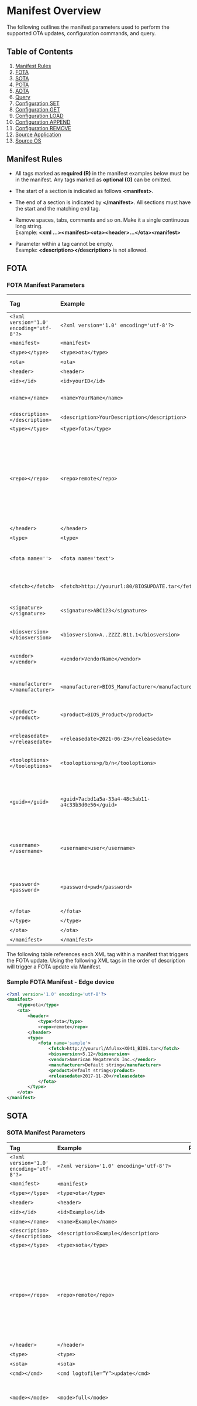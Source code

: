 # Manifest Overview

The following outlines the manifest parameters used to perform the supported OTA updates, configuration commands, and query.

## Table of Contents
1. [Manifest Rules](#manifest-rules-)
2. [FOTA](#FOTA)
3. [SOTA](#SOTA)
4. [POTA](#POTA)
5. [AOTA](#AOTA)
6. [Query](#Query)
7. [Configuration SET](#Set)
8. [Configuration GET](#Get)
9. [Configuration LOAD](#Load)
10. [Configuration APPEND](#Append)
11. [Configuration REMOVE](#Remove)
12. [Source Application](#Application)
13. [Source OS](#OS)

## Manifest Rules 

- All tags marked as **required (R)** in the manifest examples below
    must be in the manifest. Any tags marked as **optional (O)** can be
    omitted.

- The start of a section is indicated as follows **\<manifest\>**.

- The end of a section is indicated by **\</manifest\>**. All sections
    must have the start and the matching end tag.

- Remove spaces, tabs, comments and so on. Make it a single continuous
    long string.  
    Example: **\<xml
    ...\>\<manifest\>\<ota\>\<header\>...\</ota\>\<manifest\>**

- Parameter within a tag cannot be empty.  
    Example: **\<description\>\</description\>** is not allowed.


## FOTA

### FOTA Manifest Parameters

| Tag                                      | Example                                             | Required /Optional | Notes                                                                                                                                                       |
|:-----------------------------------------|:----------------------------------------------------|:------------------:|:------------------------------------------------------------------------------------------------------------------------------------------------------------|
| `<?xml version='1.0' encoding='utf-8'?>` | `<?xml version='1.0' encoding='utf-8'?>`            |         R          |                                                                                                                                                             |
| `<manifest>`                             | `<manifest>`                                        |         R          |                                                                                                                                                             |
| `<type></type>`                          | `<type>ota</type>`                                  |         R          | Always OTA                                                                                                                                                  |
| `<ota>`                                  | `<ota>`                                             |         R          |                                                                                                                                                             |
| `<header>`                               | `<header>`                                          |         R          |                                                                                                                                                             |
| `<id></id>`                              | `<id>yourID</id>`                                   |         O          |                                                                                                                                                             |
| `<name></name>`                          | `<name>YourName</name>`                             |         O          | Endpoint Manufacturer Name                                                                                                                                  |
| `<description></description>`            | `<description>YourDescription</description`>        |         O          |                                                                                                                                                             |
| `<type></type>`                          | `<type>fota</type>`                                 |         R          |                                                                                                                                                             |
| `<repo></repo>`                          | `<repo>remote</repo>`                               |         O          | [local or remote].  If file is already downloaded on the system, then use _**local**_.  If it needs to be fetched from remote repository, use **_remote_**. |
| `</header>`                              | `</header>`                                         |         R          |                                                                                                                                                             |
| `<type>`                                 | `<type>`                                            |         R          |                                                                                                                                                             |
| `<fota name=''>`                         | `<fota name='text'>`                                |         R          | Text must be compliant with XML Standards                                                                                                                   |
| `<fetch></fetch>`                        | `<fetch>http://yoururl:80/BIOSUPDATE.tar</fetch>`   |         R          | FOTA path created in repository                                                                                                                             |
| `<signature></signature>`                | `<signature>ABC123</signature>`                     |         O          | Digital signature of *.tar file.                                                                                                                            |
| `<biosversion></biosversion>`            | `<biosversion>A..ZZZZ.B11.1</biosversion>`          |         R          | Verify with BIOS Vendor (IBV)                                                                                                                               |
| `<vendor></vendor>`                      | `<vendor>VendorName</vendor>`                       |         R          | Verify with BIOS Vendor (IBV)                                                                                                                               |
| `<manufacturer></manufacturer>`          | `<manufacturer>BIOS_Manufacturer</manufacturer>`    |         R          | In Release Notes supplied by BIOS vendor                                                                                                                    |
| `<product></product>`                    | `<product>BIOS_Product</product>`                   |         R          | Product Name set by Manufacturer                                                                                                                            |
| `<releasedate></releasedate>`            | `<releasedate>2021-06-23</releasedate>`             |         R          | Verify with BIOS Vendor (IBV)                                                                                                                               |
| `<tooloptions></tooloptions>`            | `<tooloptions>p/b/n</tooloptions>`                  |         O          | Verify with BIOS Vendor (IBV)                                                                                                                               |
| `<guid></guid>`                          | `<guid>7acbd1a5a-33a4-48c3ab11-a4c33b3d0e56</guid>` |         O          | Check for ‘System Firmware Type’ on running cmd:fwupdate -l                                                                                                 |
| `<username></username>`                  | `<username>user</username>`                         |         O          | Username used during fetch from remote repository                                                                                                           |
| `<password><password>`                   | `<password>pwd</password>`                          |         O          | Password used during fetch from remote repository                                                                                                           |
| `</fota>`                                | `</fota>`                                           |         R          |                                                                                                                                                             |
| `</type>`                                | `</type>`                                           |         R          |                                                                                                                                                             |
| `</ota>`                                 | `</ota>`                                            |         R          |                                                                                                                                                             |
| `</manifest>`                            | `</manifest>`                                       |         R          |                                                                                                                                                             |

The following table references each XML tag within a manifest that triggers the FOTA update. Using the following XML tags in the order of
description will trigger a FOTA update via Manifest.

### Sample FOTA Manifest - Edge device
```xml
<?xml version='1.0' encoding='utf-8'?>
<manifest>
    <type>ota</type>
    <ota>
        <header>
            <type>fota</type>
            <repo>remote</repo>
        </header>
        <type>
            <fota name='sample'>
                <fetch>http://yoururl/Afulnx+X041_BIOS.tar</fetch>
                <biosversion>5.12</biosversion>
                <vendor>American Megatrends Inc.</vendor>
                <manufacturer>Default string</manufacturer>
                <product>Default string</product>
                <releasedate>2017-11-20</releasedate>
            </fota>
        </type>
    </ota>
</manifest>
```

## SOTA

### SOTA Manifest Parameters 

| Tag                                      | Example                                      | Required/Optional | Notes                                                                                                                                                       |
|:-----------------------------------------|:---------------------------------------------|:-----------------:|:------------------------------------------------------------------------------------------------------------------------------------------------------------|
| `<?xml version='1.0' encoding='utf-8'?>` | `<?xml version='1.0' encoding='utf-8'?>`     |         R         |                                                                                                                                                             |
| `<manifest>`                             | `<manifest`>                                 |         R         |                                                                                                                                                             |
| `<type></type>`                          | `<type>ota</type>`                           |         R         | Always OTA                                                                                                                                                  |
| `<header>`                               | `<header>`                                   |         R         |                                                                                                                                                             |
| `<id></id>`                              | `<id>Example</id>`                           |         O         |                                                                                                                                                             |
| `<name></name>`                          | `<name>Example</name>`                       |         O         |                                                                                                                                                             |
| `<description></description>`            | `<description>Example</description>`         |         O         |                                                                                                                                                             |
| `<type></type>`                          | `<type>sota</type>`                          |         R         |                                                                                                                                                             |
| `<repo></repo>`                          | `<repo>remote</repo>`                        |         R         | [local or remote].  If file is already downloaded on the system, then use _**local**_.  If it needs to be fetched from remote repository, use **_remote_**. |
| `</header>`                              | `</header>`                                  |         R         |                                                                                                                                                             |
| `<type>`                                 | `<type>`                                     |         R         |                                                                                                                                                             |
| `<sota>`                                 | `<sota>`                                     |         R         |                                                                                                                                                             |
| `<cmd></cmd>`                            | `<cmd logtofile=”Y”>update</cmd>`            |         R         |                                                                                                                                                             |
| `<mode></mode>`                          | `<mode>full</mode>`                          |         O         | Valid values: [full, no-download, download-only]                                                                                                            |
| `<fetch></fetch>`                        | `<fetch>https://yoururl/file.mender</fetch>` |         O         | Used to download mender file from remote repository. (use repo=remote)                                                                                      |
| `<username></username>`                  | `<username>xx</username>`                    |         O         | Username for remote repository                                                                                                                              |                                                                 |
| `<password></password>`                  | `<password>xxx</password>`                   |         O         | Password for remote repository                                                                                                                              |                                                                 |
| `<release_date></release_ date>`         | `<release_date>2020-01-01</release_date>`    |         O         | The release date provided should be in ‘YYYY-MM-DD’ format.                                                                                                 |
| `</sota>`                                | `</sota>`                                    |         R         |                                                                                                                                                             |
| `</type>`                                | `</type>`                                    |         R         |                                                                                                                                                             |
| `</ota>`                                 | `</ota>`                                     |         R         |                                                                                                                                                             |
| `</manifest>`                            | `</manifest`>                                |         R         |                                                                                                                                                             |

### Sample SOTA Manifest - Ubuntu: 
```xml
<?xml version="1.0" encoding="utf-8"?>
<manifest>
    <type>ota</type>
    <ota>
        <header>
            <type>sota</type>
            <repo>remote</repo>
        </header>
        <type>
            <sota>
                <cmd logtofile="Y">update</cmd>
                <mode>full</mode>
            </sota>
        </type>
    </ota>
</manifest>
```

### Sample SOTA Manifest - Mender update: 
```xml
<?xml version="1.0" encoding="utf-8"?>
<manifest>
    <type>ota</type>
    <ota>
        <header>
            <type>sota</type>
            <repo>remote</repo>
        </header>
        <type>
            <sota>
                <fetch>https://yoururl/mender.file</fetch>
                <username>user</username>
                <password>pwd</password>
                <cmd logtofile="Y">update</cmd>
                <release-date>2020-01-01</release_date>
            </sota>
        </type>
    </ota>
</manifest>
```


## POTA
The POTA manifest is used to perform both a FOTA and SOTA update at the same time to avoid conflicts when trying to update them individually.  This manifest combines both the FOTA and SOTA into one.

### POTA Manifest Parameters
| Tag                                      | Example                                             | Required/Optional | Notes                                                                  |
|:-----------------------------------------|:----------------------------------------------------|:-----------------:|:-----------------------------------------------------------------------|
| `<?xml version='1.0' encoding='utf-8'?>` | `<?xml version='1.0' encoding='utf-8'?>`            |         R         |                                                                        |
| `<manifest>`                             | `<manifest>`                                        |         R         |                                                                        |
| `<type></type>`                          | `<type>ota</type>`                                  |         R         | Always 'ota'                                                           |
| `<ota>`                                  | `<ota>`                                             |         R         |                                                                        |
| `<header>`                               | `<header>`                                          |         R         |                                                                        |
| `<id></id>`                              | `<id>yourid</id>`                                   |         O         |                                                                        |
| `<name></name>`                          | `<name>SampleAOTA</name>`                           |         O         |                                                                        |
| `<description></description>`            | `<description>Yourdescription</description>`        |         O         |                                                                        |
| `<type></type>`                          | `<type>pota</type>`                                 |         R         | Always 'pota'                                                          |
| `<repo></repo>`                          | `<repo>remote</repo>`                               |         R         | 'remote' or 'local'                                                    |
| `</header>`                              | `</header>`                                         |         R         |                                                                        |
| `<type>`                                 | `<type>`                                            |         R         |                                                                        |
| `<pota>`                                 | `<pota>`                                            |         R         |                                                                        |
| `<fota name=''>`                         | `<fota name='text'>`                                |         R         | Text must be compliant with XML Standards                              |
| `<fetch></fetch>`                        | `<fetch>http://yoururl:80/BIOSUPDATE.tar</fetch>`   |         R         | FOTA path created in repository                                        |
| `<signature></signature>`                | `<signature>ABC123</signature>`                     |         O         | Digital signature of *.tar file.                                       |
| `<biosversion></biosversion>`            | `<biosversion>A..ZZZZ.B11.1</biosversion>`          |         R         | Verify with BIOS Vendor (IBV)                                          |
| `<vendor></vendor>`                      | `<vendor>VendorName</vendor>`                       |         R         | Verify with BIOS Vendor (IBV)                                          |
| `<manufacturer></manufacturer>`          | `<manufacturer>BIOS_Manufacturer</manufacturer>`    |         R         | In Release Notes supplied by BIOS vendor                               |
| `<product></product>`                    | `<product>BIOS_Product</product>`                   |         R         | Product Name set by Manufacturer                                       |
| `<releasedate></releasedate>`            | `<releasedate>2021-06-23</releasedate>`             |         R         | Verify with BIOS Vendor (IBV)                                          |
| `<tooloptions></tooloptions>`            | `<tooloptions>p/b/n</tooloptions>`                  |         O         | Verify with BIOS Vendor (IBV)                                          |
| `<guid></guid>`                          | `<guid>7acbd1a5a-33a4-48c3ab11-a4c33b3d0e56</guid>` |         O         | Check for ‘System Firmware Type’ on running cmd:fwupdate -l            |
| `<username></username>`                  | `<username>user</username>`                         |         O         | Username used during fetch from remote repository                      |
| `<password><password>`                   | `<password>pwd</password>`                          |         O         | Password used during fetch from remote repository                      |
| `</fota>`                                | `</fota>`                                           |         R         |                                                                        |
| `<sota>`                                 | `<sota>`                                            |         R         |                                                                        |
| `<cmd></cmd>`                            | `<cmd logtofile=”Y”>update</cmd>`                   |         R         |                                                                        
| `<mode></mode>`                          | `<mode>full</mode>`                                 |         O         | Valid values: [full, no-download, download-only]                       |                                                              
| `<fetch></fetch>`                        | `<fetch>https://yoururl/file.mender</fetch>`        |         O         | Used to download mender file from remote repository. (use repo=remote) |
| `<path></path>`                          | `<path>/var/cache/file.mender</path>`               |         O         | Used to update using a local mender file  .  (use repo=local)          |
| `<username></username>`                  | `<username>xx</username>`                           |         O         | Username for remote repository                                         |                                                                 |
| `<password></password>`                  | `<password>xxx</password>`                          |         O         | Password for remote repository                                         |                                                                 |
| `<release_date></release_ date>`         | `<release_date>2020-01-01</release_date>`           |         O         | The release date provided should be in ‘YYYY-MM-DD’ format.            |
| `</sota>`                                | `</sota>`                                           |         R         |                                                                        |
| `</pota>`                                | `</pota>`                                           |         R         |                                                                        |
| `</type>`                                | `</type>`                                           |         R         |                                                                        |
| `</ota>`                                 | `</ota>`                                            |         R         |                                                                        |
| `</manifest>`                            | `</manifest>`                                       |         R         |                                                                        |

### POTA Example Manifest
```xml
<?xml version="1.0" encoding="UTF-8"?>
<manifest>
   <type>ota</type>
   <ota> 
      <header>
         <type>pota</type>
         <repo>remote</repo>
      </header>
      <type>
         <pota>
            <fota name="sample">
               <fetch>https://yoururl/capsule.bin</fetch>
               <biosversion>5.12</biosversion>
               <manufacturer>intel</manufacturer>
               <product>Alder Lake Client Platform</product>
               <vendor>Intel</vendor>
               <releasedate>2021-02-08</releasedate>
            </fota>
            <sota>
               <cmd logtofile="y">update</cmd>
               <mode>full</mode>
               <fetch>https://yoururl/core-image-minimal-20201028223515.dm-verity.mender</fetch>
               <release_date>2021-10-10</release_date>
            </sota>
         </pota>
      </type>
   </ota>
</manifest>
```

## AOTA

### AOTA Manifest Parameters
| Tag                                      | Example                                                  | Required/Optional | Notes                                                                               |
|:-----------------------------------------|:---------------------------------------------------------|:-----------------:|:------------------------------------------------------------------------------------|
| `<?xml version='1.0' encoding='utf-8'?>` | `<?xml version='1.0' encoding='utf-8'?>`                 |         R         |                                                                                     |
| `<manifest>`                             | `<manifest>`                                             |         R         |                                                                                     |
| `<type></type>`                          | `<type>ota</type>`                                       |         R         | Always 'ota'                                                                        |
| `<ota>`                                  | `<ota>`                                                  |         R         |                                                                                     |
| `<header>`                               | `<header>`                                               |         R         |                                                                                     |
| `<id></id>`                              | `<id>yourid</id>`                                        |         O         |                                                                                     |
| `<name></name>`                          | `<name>SampleAOTA</name>`                                |         O         |                                                                                     |
| `<description></description>`            | `<description>Yourdescription</description>`             |         O         |                                                                                     |
| `<type></type>`                          | `<type>aota</type>`                                      |         R         | Always 'aota'                                                                       |
| `<repo></repo>`                          | `<repo>remote</repo>`                                    |         R         | 'remote' or 'local'                                                                 |
| `<signature></signature>`               | `<signature>ABCDEFG</signature>`                           |         O         | signature for AOTA package
| `<sigversion></sigversion>`             | `<sigversion>384</sigversion>`                            |          O        | SHA hash size to use
| `</header>`                              | `</header>`                                              |         R         |                                                                                     |
| `<type>`                                 | `<type>`                                                 |         R         |                                                                                     |
| `<aota name="">`                         | `<aota name=”text”>`                                     |         R         | Text must follow XML standards                                                      |
| `<cmd></cmd>`                            | `<cmd>up</cmd>`                                          |         R         | Valid values: [down, import, list, load, pull, remove, stats, up, update]           |
| `<app></app>`                            | `<app>docker</app>`                                      |         R         | Valid values: [application, btrfs, compose, docker]                                 |
| `<fetch></fetch>`                        | `<fetch>http://server name/AOTA/container.tar.gz<fetch>` |         R         | Trusted repo + name of package                                                      |
| `<file></file>`                          | `<file>custom.yml</file>`                                |         O         | Name of custom YAML file to use with docker-compose                                 |
| `<version></version>`                    | `<version>0.7.6</version>`                               |         O         | Update Package version.                                                             |
| `<containerTag></containerTag>`          | `<containerTag>Modbusservice</containerTag>`             |         R         | Name of container image                                                             |
| `<deviceReboot></deviceReboot>`          | `<deviceReboot>yes</deviceReboot>`                       |         O         | [yes or no] Used by application update.  If yes, reboot system after update.        |
| `<username></username>`                  | `<username>user</username>`                              |         O         | Username credentials of the server where the package is hosted for downloads        |
| `<password></password>`                  | `<password>pwd</password>`                               |         O         | Password credentials of the server where the package is hosted for downloads        |
| `<dockerUsername></dockerUsername>`      | `<dockerUsername>usr</dockerUsername>`                   |         O         | Docker Username credentials of the private registry where docker images reside      |
| `<dockerPassword></dockerPassword>`      | `<dockerPassword>pwd</dockerPassword>`                   |         O         | Docker password credentials of the private registry where docker images reside      |
| `<dockerRegistry></dockerRegistry>`      | `<dockerRegistry>hub.intel.docker.com</dockerRegistry>`  |         O         | Used for Docker commands.                                                           |Docker registry URL of any private registry where the required docker images reside. |
| `</type>`                                | `</type>`                                                |         R         |                                                                                     |
| `</ota>`                                 | `</ota>`                                                 |         R         |                                                                                     |
| `</manifest>`                            | `</manifest>`                                            |         R         |                                                                                     |

### Application update manifest examples

#### Example of Debian package application update manifest
```xml
<?xml version='1.0' encoding='utf-8'?>
<manifest>
    <type>ota</type>
    <ota>
        <header>
            <type>aota</type>
            <repo>remote</repo>
        </header>
        <type>
            <aota name='samplerpm'>
                <cmd>update</cmd>
                <app>application </app>
                <fetch>yoururl/package.deb</fetch>
                <deviceReboot>yes</deviceReboot>
            </aota>
        </type>
    </ota>
</manifest>
```

### Docker manifest examples

#### Example of docker image import manifest 
```xml
<?xml version='1.0' encoding='utf-8'?>
<manifest>
    <type>ota</type>
    <ota>
        <header>
            <type>aota</type>
            <repo>remote</repo>
        </header>
        <type>
            <aota name='samplerpm'>
                <cmd>import</cmd>
                <app>docker</app>
                <fetch>yoururl/hdcrpmlite.tgz</fetch>
                <version>1.0</version>
                <containerTag>hdcrpmlite:1</containerTag>
            </aota>
        </type>
    </ota>
</manifest>
```

####  Example of docker image load manifest 
```xml
<?xml version='1.0' encoding='utf-8'?>
<manifest>
    <type>ota</type>
    <ota>
        <header>
            <type>aota</type>
            <repo>remote</repo>
        </header>
        <type>
            <aota name='samplerpm'>
                <cmd>load</cmd>
                <app>docker</app>
                <fetch>yoururl/coffee.tgz</fetch>
                <version>1.0</version>
                <containerTag>coffee</containerTag>
            </aota>
        </type>
    </ota>
</manifest>
```

####  Example of docker pull manifest 
```xml
<?xml version='1.0' encoding='utf-8'?>
<manifest>
    <type>ota</type>
    <ota>
        <header>
            <type>aota</type>
            <repo>remote</repo>
        </header>
        <type>
            <aota name='modbusservice'>
                <cmd>pull</cmd>
                <app>docker</app>
                <version>1.0</version>
                <containerTag>hello-world</containerTag>
            </aota>
        </type>
    </ota>
</manifest>
```

####  Example of docker remove manifest 
```xml
<?xml version='1.0' encoding='utf-8'?>
<manifest>
    <type>ota</type>
	<ota>
        <header>
            <type>aota</type>
            <repo>remote</repo>
        </header>
        <type>
            <aota name='modbusservice'>
                <cmd>remove</cmd>
                <app>docker</app>
                <version>1.0</version>
                <containerTag>hello-world</containerTag>
            </aota>
        </type>
    </ota>
</manifest>
```

####  Example of docker stats manifest 
```xml
<?xml version="1.0" encoding="utf-8"?>
<manifest>
    <type>ota</type>
    <ota>
        <header>
            <type>aota</type>
            <repo>remote</repo>
        </header>
        <type>
            <aota>name="sample-rpm">
                <cmd>stats</cmd>
                <app>docker</app>
            </aota>
        </type>
    </ota>
</manifest>
```
### Docker-Compose Manifest Examples

#### Example of docker-compose up manifest 
```xml
<?xml version='1.0' encoding='utf-8'?>
<manifest>
    <type>ota</type>
    <ota>
        <header>
            <type>aota</type>
            <repo>remote</repo>
        </header>
        <type>
            <aota name='samplerpm'>
                <cmd>up</cmd>
                <app>compose</app>
                <fetch>yoururl/simplecompose.tar.gz</fetch>
                <version>2.0</version>
                <containerTag>simplecompose</containerTag>
            </aota>
        </type>
    </ota>
</manifest>
```

#### Example of ‘docker-compose -f <custom.yml> up’ manifest 
```xml
<?xml version="1.0" encoding="utf-8"?>
<manifest>
    <type>ota</type>
    <ota>
        <header>
            <type>aota</type>
            <repo>remote</repo>
        </header>
        <type>
            <aota name="samplerpm">
                <cmd>up</cmd>
                <app>compose</app>
                <fetch>yoururl/simplecompose.tar.gz</fetch>
                <file>custom.yml</file>
                <containerTag>simplecompose</containerTag>
                <username>username</username>
                <password>XXXXX</password>
            </aota>
        </type>
    </ota>
</manifest>
```

#### Example of docker-compose down manifest 
```xml
<?xml version='1.0' encoding='utf-8'?>
<manifest>
    <type>ota</type>
    <ota>
        <header>
            <type>aota</type>
            <repo>remote</repo>
        </header>
        <type>
            <aota name='modbusservice'>
                <cmd>down</cmd>
                <app>compose</app>
                <fetch>yoururl/modbusservice.tar.gz</fetch>
                <version>1.0</version>
                <containerTag>modbusservice</containerTag>
            </aota>
        </type>
    </ota>
</manifest>
```

#### Example of ‘docker-compose -f <custom.yml> down’ manifest 
```xml
<?xml version="1.0" encoding="utf-8"?>
<manifest>
    <type>ota</type>
    <ota>
        <header>
            <type>aota</type>
            <repo>remote</repo>
        </header>
        <type>
            <aota name="samplerpm">
                <cmd>down</cmd>
                <app>compose</app>
                <file>custom.yml</file>
                <containerTag>simple-compose</containerTag>
            </aota>
        </type>
    </ota>
</manifest>
```

#### Example of docker-compose pull manifest 
```xml
<?xml version='1.0' encoding='utf-8'?>
<manifest>
    <type>ota</type>
    <ota>
        <header>
            <type>aota</type>
            <repo>remote</repo>
        </header>
        <type>
            <aota name='sample-docker-compose-up'>
                <cmd>pull</cmd>
                <app>compose</app>
                <fetch>yoururl/simple-compose.tar.gz</fetch>
                <version>1.0</version>
                <containerTag>simplecompose</containerTag>
            </aota>
        </type>
    </ota>
</manifest>
```

#### Example of ‘docker-compose -f <custom.yml> pull’ manifest 
```xml
<?xml version="1.0" encoding="utf-8"?>
<manifest>
    <type>ota</type>
    <ota>
        <header>
            <type>aota</type>
            <repo>remote</repo>
        </header>
        <type>
            <aota name="samplerpm">
                <cmd>pull</cmd>
                <app>compose</app>
                <fetch>yoururl/simplecompose.tar.gz</fetch>
                <file>custom.yml</file>
                <containerTag>simplecompose</containerTag>
                <username>username</username>
                <password>XXXXX</password>
            </aota>
        </type>
    </ota>
</manifest>
```

#### Example of docker-compose list manifest 
```xml
<?xml version='1.0' encoding='utf-8'?>
<manifest>
    <type>ota</type>
    <ota>
        <header>
            <type>aota</type>
            <repo>remote</repo>
        </header>
        <type>
            <aota name='sample-docker-composeup'>
                <cmd>list</cmd>
                <app>compose</app>
                <containerTag>simplecompose</containerTag>
            </aota>
        </type>
    </ota>
</manifest>
```

#### Example of docker-compose remove manifest 
```xml
<?xml version='1.0' encoding='utf-8'?>
<manifest>
    <type>ota</type>
    <ota>
        <header>
            <type>aota</type>
            <repo>remote</repo>
        </header>
        <type>
            <aota name='sample-docker-composeremove'>
                <cmd>remove</cmd>
                <app>compose</app>
                <version>1.0</version>
                <containerTag>simple-compose</containerTag>
            </aota>
        </type>
    </ota>
</manifest>
```

## Query

### Query Manifest Parameters 

The query command can be used to gather information about the system and the Vision cards.

| XML Tags                                 | Definition                                   | Required/Optional | Notes                                                                                           |
|:-----------------------------------------|:---------------------------------------------|:-----------------:|:------------------------------------------------------------------------------------------------|
| `<?xml version='1.0' encoding='utf-8'?>` |                                              |         R         |                                                                                                 |
| `<manifest>`                             | `<manifest>`                                 |         R         |                                                                                                 |
| `<type><type>`                           | `<type>cmd</type>`                           |         R         | will always be 'cmd'                                                                            |
| `<cmd></cmd>`                            | `<cmd>query</cmd>`                           |         R         | will always be 'query'                                                                          |
| `<query>`                                | `<query>`                                    |         R         |                                                                                                 |
| `<option></option>`                      | `<option>all</option>`                       |         R         | [Available Options](Query.md)                                                                   |
| `</query>`                               | `</query>`                                   |         R         |                                                                                                 |
| `</manifest>`                            | `</manifest>`                                |         R         |                                                                                                 |


## Query types supported
  
| Supported on Edge only |    Supported options     |
|:-----------------------|:------------------------:|
| swbom                  | all, hw, fw, os, version |  


#### Example of all query manifest 
```xml
<?xml version="1.0" encoding="utf-8"?>
<manifest>
    <type>cmd</type>
    <cmd>query</cmd>
    <query>
        <option>all</option>
    </query>
</manifest>
```

#### Example of hw query manifest
```xml
<?xml version="1.0" encoding="utf-8"?>
<manifest>
    <type>cmd</type>
    <cmd>query</cmd>
    <query>
        <option>hw</option>
    </query>
</manifest>
```

#### Example of fw query manifest
```xml
<?xml version="1.0" encoding="utf-8"?>
<manifest>
    <type>cmd</type>
    <cmd>query</cmd>
    <query>
        <option>fw</option>
    </query>
</manifest>
```

#### Example of os query manifest
```xml
<?xml version="1.0" encoding="utf-8"?>
<manifest>
    <type>cmd</type>
    <cmd>query</cmd>
    <query>
        <option>os</option>
    </query>
</manifest>
```

#### Example of version query manifest
```xml
<?xml version="1.0" encoding="utf-8"?>
<manifest>
    <type>cmd</type>
    <cmd>query</cmd>
    <query>
        <option>version</option>
    </query>
</manifest>
```


#### Example of swbom query manifest
```xml
<?xml version="1.0" encoding="utf-8"?>
<manifest>
    <type>cmd</type>
    <cmd>query</cmd>
    <query>
        <option>swbom</option>
    </query>
</manifest>
```

## Configuration Settings

### Get

#### Get Configuration Manifest Parameters
| Tag                                      | Example                                      | Required/Optional | Notes                                                                                                           |
|:-----------------------------------------|:---------------------------------------------|:-----------------:|:----------------------------------------------------------------------------------------------------------------|
| `<?xml version='1.0' encoding='utf-8'?>` | `<?xml version='1.0' encoding='utf-8'?>`     |         R         |                                                                                                                 |
| `<manifest>`                             | `<manifest>`                                 |         R         |                                                                                                                 |
| `<type></type>`                          | `<type>config</type>`                        |         R         | Always 'config'                                                                                                 |
| `<config>`                               | `<config>`                                   |         R         |                                                                                                                 |
| `<cmd></cmd>`                            | `<cmd>get_element</cmd>`                     |         R         |                                                                                                                 |
| `<configtype>`                           | `<configtype>`                               |         R         |                                                                                                                 |
| `<get>`                                  | `<get>`                                      |         R         |                                                                                                                 |
| `<path></path>`                          | `<path>minStorageMB;minMemoryMB</path>`      |         R         |                                                                                                                 |
| `</get>`                                 | `</get>`                                     |         R         |                                                                                                                 |
| `</configtype>`                          | `</configtype>`                              |         R         |                                                                                                                 |
| `</config>`                              | `</config`                                   |         R         |                                                                                                                 |
| `</manifest>`                            | `</manifest>`                                |         R         |                                                                                                                 |

#### Get Configuration Examples 
-   To set one value: **minStorageMB**
-   To set multiple values at once: **minStorageMB;minMemoryMB**

* Path takes in keys as an input, with key as the configuration
    parameter tag, where the value needs to be retrieved. To retrieve
    multiple values at once, use ‘**;**’ to separate one tag from
    another as shown above.

##### Configuration Get Manifest Example

```xml
<?xml version="1.0" encoding="UTF-8"?>
<manifest>
    <type>config</type>
    <config>
        <cmd>get_element</cmd>
        <configtype>
            <get>
                <path>minStorageMB;minMemoryMB</path>
            </get>
        </configtype>
    </config>
</manifest>
```


### Set

#### Configuration Set Manifest Parameters
| Tag                                      | Example                                         | Required/Optional | Notes                                                                                                           |
|:-----------------------------------------|:------------------------------------------------|:-----------------:|:----------------------------------------------------------------------------------------------------------------|
| `<?xml version='1.0' encoding='utf-8'?>` | `<?xml version='1.0' encoding='utf-8'?>`        |         R         |                                                                                                                 |
| `<manifest>`                             | `<manifest>`                                    |         R         |                                                                                                                 |
| `<type></type>`                          | `<type>config</type>`                           |         R         | Always 'config'                                                                                                 |
| `<config>`                               | `<config>`                                      |         R         |                                                                                                                 |
| `<cmd></cmd>`                            | `<cmd>set_element</cmd>`                        |         R         |                                                                                                                 |
| `<configtype>`                           | `<configtype>`                                  |         R         |                                                                                                                 |
| `<set>`                                  | `<set>`                                         |         R         |                                                                                                                 |
| `<path></path>`                          | `<path>minStorageMB:100;minMemoryMB:200</path>` |         R         |                                                                                                                 |
| `</set>`                                 | `</set>`                                        |         R         |                                                                                                                 |
| `</configtype>`                          | `</configtype>`                                 |         R         |                                                                                                                 |
| `</config>`                              | `</config>`                                     |         R         |                                                                                                                 |
| `</manifest>`                            | `</manifest>`                                   |         R         |                                                                                                                 |

#### Set Examples 
-   To set one value: minStorageMB:100
-   To set multiple values at once: minStorageMB:100;minMemoryMB:200
* Path takes in key value pairs as an input, with key as the
    configuration parameter tag and value to be set as the value. To set
    multiple key:value pairs, use “**;**” to separate one pair from
    another as shown in the example above.

##### Configuration Set Manifest Example
```xml
<?xml version="1.0" encoding="UTF-8"?>
<manifest>
    <type>config</type>
    <config>
        <cmd>set_element</cmd>
        <configtype>
            <set>
                <path>minStorageMB:100;minMemoryMB:200</path>
            </set>
        </configtype>
    </config>
</manifest>
```


## Load

#### Configuration LOAD Manifest Parameters
| Tag                                      | Example                                                       | Required/Optional | Notes           |
|:-----------------------------------------|:--------------------------------------------------------------|:-----------------:|:----------------|
| `<?xml version='1.0' encoding='utf-8'?>` | `<?xml version='1.0' encoding='utf-8'?>`                      |         R         |                 |
| `<manifest>`                             | `<manifest>`                                                  |         R         |                 |
| `<type></type>`                          | `<type>config</type>`                                         |         R         | Always 'config' |
| `<config>`                               | `<ota>`                                                       |         R         |                 |
| `<cmd></cmd>`                            | `<cmd>load</cmd>`                                             |         R         |                 |
| `<configtype>`                           | `<configtype>`                                                |         R         |                 |
| `<load>`                                 | `<load>`                                                      |         R         |                 |
| `<fetch></fetch>`                        | `<fetch>http://yoururl:port/intel_manageability.conf</fetch>` |         R         |                 |
| `</load>`                                | `</load>`                                                     |         R         |                 |
| `</configtype>`                          | `</configtype>`                                               |         R         |                 |
| `</config>`                              | `</config>`                                                   |         R         |                 |
| `</manifest>`                            | `</manifest>`                                                 |         R         |                 |


* The configuration file you provide in Fetch needs to be named *intel_manageability.conf*. If you wish to send with
    signature; then TAR both the PEM file and the *intel_manageability.conf* in a TAR file.

##### Configuration Load Manifest Example
```xml
<?xml version="1.0" encoding="UTF-8"?>
<manifest>
    <type>config</type>
    <config>
        <cmd>load</cmd>
        <configtype>
            <load>
                <fetch>http://yoururl:port/intel_manageability.conf</fetch>
            </load>
        </configtype>
    </config>
</manifest>
```

## Append

#### Configuration Append Manifest Parameters
| Tag                                      | Example                                  | Required/Optional | Notes           |
|:-----------------------------------------|:-----------------------------------------|:-----------------:|:----------------|
| `<?xml version='1.0' encoding='utf-8'?>` | `<?xml version='1.0' encoding='utf-8'?>` |         R         |                 |
| `<manifest>`                             | `<manifest>`                             |         R         |                 |
| `<type></type>`                          | `<type>config</type>`                    |         R         | Always 'config' |
| `<config>`                               | `<config>`                               |         R         |                 |
| `<cmd></cmd>`                            | `<cmd>append</cmd>`                      |         R         |                 |
| `<configtype>`                           | `<configtype>`                           |         R         |                 |
| `<append>`                               | `<append>`                               |         R         |                 |
| `<path></path>`                          | `<path>sotaSW:trtl</path>`               |         R         |                 |
| `</append>`                              | `</append>`                              |         R         |                 |
| `</configtype>`                          | `</configtype>`                          |         R         |                 |
| `</config>`                              | `</config`                               |         R         |                 |
| `</manifest>`                            | `</manifest>`                            |         R         |                 |

#### Configuration Append Manifest Example

* Note: ubuntuAptSource tag is no longer used or required for current or newer versions
* Append is only applicable to three configuration tags, for example,
    **trustedRepositories**, **sotaSW** and **ubuntuAptSource**
* Path takes in key value pair format, example: trustedRepositories:  https://dummyURL.com
```xml
<?xml version="1.0" encoding="UTF-8"?>
<manifest>
    <type>config</type>
    <config>
        <cmd>append</cmd>
        <configtype>
            <append>
                <path>trustedRepositories:https://dummyURL.com</path>
            </append>
        </configtype>
    </config>
</manifest>
```

## Remove

#### Configuration Remove Manifest Parameters
| Tag                                      | Example                                  | Required/Optional | Notes           |
|:-----------------------------------------|:-----------------------------------------|:-----------------:|:----------------|
| `<?xml version='1.0' encoding='utf-8'?>` | `<?xml version='1.0' encoding='utf-8'?>` |         R         |                 |
| `<manifest>`                             | `<manifest>`                             |         R         |                 |
| `<type></type>`                          | `<type>config</type>`                    |         R         | Always 'config' |
| `<config>`                               | `<config>`                               |         R         |                 |
| `<cmd></cmd>`                            | `<cmd>remove</cmd>`                      |         R         |                 |
| `<configtype>`                           | `<configtype>`                           |         R         |                 |
| `<remove>`                               | `<remove>`                               |         R         |                 |
| `<path></path>`                          | `<path>sotaSW:trtl</path>`               |         R         |                 |
| `</remove>`                              | `</remove>`                              |         R         |                 |
| `</configtype>`                          | `</configtype>`                          |         R         |                 |
| `</config>`                              | `</config>`                              |         R         |                 |
| `</manifest>`                            | `</manifest>`                            |         R         |                 |

#### Configuration Remove Manifest Example
* *Remove* is only applicable to three configuration tags, for
    example, **trustedRepositories**, **sotaSW** and
    **ubuntuAptSource**.
* Path takes in key value pair format, example: trustedRepositories:https://dummyURL.com

```xml
<?xml version="1.0" encoding="UTF-8"?>
<manifest>
    <type>config</type>
    <config>
        <cmd>remove</cmd>
        <configtype>
            <remove>
                <path>trustedRepositories:https://dummyURL.com</path>
            </remove>
        </configtype>
    </config>
</manifest>
```

## Application

#### Source Application Add Manifest Parameters
| Tag                                      | Example                                                                                        | Required/Optional | Notes           |
|:-----------------------------------------|:-----------------------------------------------------------------------------------------------|:-----------------:|:----------------|
| `<?xml version='1.0' encoding='utf-8'?>` | `<?xml version='1.0' encoding='utf-8'?>`                                                       |         R         |                 |
| `<manifest>`                             | `<manifest>`                                                                                   |         R         |                 |
| `<type></type>`                          | `<type>source</type>`                                                                          |         R         |                 |
| `<applicationSource>`                    | `<applicationSource>`                                                                          |         R         |                 |
| `<add>`                                  | `<add>`                                                                                        |         R         |                 |
| `<gpg>`                                  | `<gpg>`                                                                                        |         O         |                 |
| `<uri></uri>`                            | `<uri>https://dl-ssl.google.com/linux/linux_signing_key.pub</uri>`                             |         O         |                 |
| `<keyname></keyname>`                    | `<keyname>google-chrome.gpg</keyname>`                                                         |         O         |                 | 
| `</gpg>`                                 | `</gpg>`                                                                                       |         O         |                 |
| `<repo>`                                 | `<repo>`                                                                                       |         R         |                 |
| `<repos>`                                | `<repos>`                                                                                      |         R         |                 |
| `<source_pkg>`                           | `<source_pkg>deb [arch=amd64] http://dl.google.com/linux/chrome/deb/ stable main</source_pkg>` |         R         |                 |
| `</repos>`                               | `</repos>`                                                                                     |         R         |                 |
| `<filename></filename>`                  | `<filename>google-chrome.list</filename>`                                                      |         R         |                 |
| `</repo>`                                | `</repo>`                                                                                      |         R         |                 |
| `</add>`                                 | `</add>`                                                                                       |         R         |                 |
| `</applicationSource>`                   | `</applicationSource>`                                                                         |         R         |                 |
| `</manifest>`                            | `</manifest>`                                                                                  |         R         |                 |




#### Source Application Add Manifest Example using remote GPG key
```xml
<?xml version="1.0" encoding="UTF-8"?>
<manifest>
    <type>source</type>
    <applicationSource>
        <add>
            <gpg>
                <uri>https://dl-ssl.google.com/linux/linux_signing_key.pub</uri>
                <keyname>google-chrome.gpg</keyname>
            </gpg>
            <repo>
                <repos>
                    <source_pkg>deb [arch=amd64] http://dl.google.com/linux/chrome/deb/ stable main</source_pkg>
                    <source_pkg>deb [arch=amd64] http://dl.google.com/linux/chrome/deb/ stable second</source_pkg>
                </repos>
                <filename>google-chrome.list</filename>
            </repo>
        </add>
    </applicationSource>
</manifest>
```

#### Source Application Add Manifest Example (deb822 format)
```xml
<?xml version="1.0" encoding="UTF-8"?>
<manifest>
    <type>source</type>
    <applicationSource>
            <repo>
                <repos>
                    <source_pkg>Enabled: yes</source_pkg>
                    <source_pkg>Types: deb</source_pkg>
                    <source_pkg>URIs: http://dl.google.com/linux/chrome/deb/</source_pkg>
                    <source_pkg>Suites: stable</source_pkg>
                    <source_pkg>Components: main</source_pkg>
                    <source_pkg>Signed-By:</source_pkg>
                    <source_pkg> -----BEGIN PGP PUBLIC KEY BLOCK-----</source_pkg>
                    <source_pkg> Version: GnuPG v1.4.2.2 (GNU/Linux)</source_pkg>
                    <source_pkg> .</source_pkg>
                    <source_pkg> mQGiBEXwb0YRBADQva2NLpYXxgjNkbuP0LnPoEXruGmvi3XMIxjEUFuGNCP4Rj/a</source_pkg>
                    <source_pkg> kv2E5VixBP1vcQFDRJ+p1puh8NU0XERlhpyZrVMzzS/RdWdyXf7E5S8oqNXsoD1z</source_pkg>
                    <source_pkg> fvmI+i9b2EhHAA19Kgw7ifV8vMa4tkwslEmcTiwiw8lyUl28Wh4Et8SxzwCggDcA</source_pkg>
                    <source_pkg> feGqtn3PP5YAdD0km4S4XeMEAJjlrqPoPv2Gf//tfznY2UyS9PUqFCPLHgFLe80u</source_pkg>
                    <source_pkg> QhI2U5jt6jUKN4fHauvR6z3seSAsh1YyzyZCKxJFEKXCCqnrFSoh4WSJsbFNc4PN</source_pkg>
                    <source_pkg> b0V0SqiTCkWADZyLT5wll8sWuQ5ylTf3z1ENoHf+G3um3/wk/+xmEHvj9HCTBEXP</source_pkg>
                    <source_pkg> 78X0A/0Tqlhc2RBnEf+AqxWvM8sk8LzJI/XGjwBvKfXe+l3rnSR2kEAvGzj5Sg0X</source_pkg>
                    <source_pkg> 4XmfTg4Jl8BNjWyvm2Wmjfet41LPmYJKsux3g0b8yzQxeOA4pQKKAU3Z4+rgzGmf</source_pkg>
                    <source_pkg> HdwCG5MNT2A5XxD/eDd+L4fRx0HbFkIQoAi1J3YWQSiTk15fw7RMR29vZ2xlLCBJ</source_pkg>
                    <source_pkg> bmMuIExpbnV4IFBhY2thZ2UgU2lnbmluZyBLZXkgPGxpbnV4LXBhY2thZ2VzLWtl</source_pkg>
                    <source_pkg> eW1hc3RlckBnb29nbGUuY29tPohjBBMRAgAjAhsDBgsJCAcDAgQVAggDBBYCAwEC</source_pkg>
                    <source_pkg> HgECF4AFAkYVdn8CGQEACgkQoECDD3+sWZHKSgCfdq3HtNYJLv+XZleb6HN4zOcF</source_pkg>
                    <source_pkg> AJEAniSFbuv8V5FSHxeRimHx25671az+uQINBEXwb0sQCACuA8HT2nr+FM5y/kzI</source_pkg>
                    <source_pkg> A51ZcC46KFtIDgjQJ31Q3OrkYP8LbxOpKMRIzvOZrsjOlFmDVqitiVc7qj3lYp6U</source_pkg>
                    <source_pkg> rgNVaFv6Qu4bo2/ctjNHDDBdv6nufmusJUWq/9TwieepM/cwnXd+HMxu1XBKRVk9</source_pkg>
                    <source_pkg> XyAZ9SvfcW4EtxVgysI+XlptKFa5JCqFM3qJllVohMmr7lMwO8+sxTWTXqxsptJo</source_pkg>
                    <source_pkg> pZeKz+UBEEqPyw7CUIVYGC9ENEtIMFvAvPqnhj1GS96REMpry+5s9WKuLEaclWpd</source_pkg>
                    <source_pkg> K3krttbDlY1NaeQUCRvBYZ8iAG9YSLHUHMTuI2oea07Rh4dtIAqPwAX8xn36JAYG</source_pkg>
                    <source_pkg> 2vgLAAMFB/wKqaycjWAZwIe98Yt0qHsdkpmIbarD9fGiA6kfkK/UxjL/k7tmS4Vm</source_pkg>
                    <source_pkg> CljrrDZkPSQ/19mpdRcGXtb0NI9+nyM5trweTvtPw+HPkDiJlTaiCcx+izg79Fj9</source_pkg>
                    <source_pkg> KcofuNb3lPdXZb9tzf5oDnmm/B+4vkeTuEZJ//IFty8cmvCpzvY+DAz1Vo9rA+Zn</source_pkg>
                    <source_pkg> cpWY1n6z6oSS9AsyT/IFlWWBZZ17SpMHu+h4Bxy62+AbPHKGSujEGQhWq8ZRoJAT</source_pkg>
                    <source_pkg> G0KSObnmZ7FwFWu1e9XFoUCt0bSjiJWTIyaObMrWu/LvJ3e9I87HseSJStfw6fki</source_pkg>
                    <source_pkg> 5og9qFEkMrIrBCp3QGuQWBq/rTdMuwNFiEkEGBECAAkFAkXwb0sCGwwACgkQoECD</source_pkg>
                    <source_pkg> D3+sWZF/WACfeNAu1/1hwZtUo1bR+MWiCjpvHtwAnA1R3IHqFLQ2X3xJ40XPuAyY</source_pkg>
                    <source_pkg> /FJG</source_pkg>
                    <source_pkg> %20=Quqp</source_pkg>
                    <source_pkg> -----END PGP PUBLIC KEY BLOCK-----</source_pkg>
                </repos>
                <filename>google-chrome.sources</filename>
            </repo>
        </add>
    </applicationSource>
</manifest>
```

#### Source Application Update Manifest Parameters
| Tag                                      | Example                                                                                        | Required/Optional | Notes |
|:-----------------------------------------|:-----------------------------------------------------------------------------------------------|:-----------------:|:------|
| `<?xml version='1.0' encoding='utf-8'?>` | `<?xml version='1.0' encoding='utf-8'?>`                                                       |         R         |       |
| `<manifest>`                             | `<manifest>`                                                                                   |         R         |       |
| `<type></type>`                          | `<type>source</type>`                                                                          |         R         |       |
| `<applicationSource>`                    | `<applicationSource>`                                                                          |         R         |       |
| `<update>`                               | `<update>`                                                                                     |         R         |       |
| `<repo>`                                 | `<repo>`                                                                                       |         R         |       |
| `<repos>`                                | `<repos>`                                                                                      |         R         |       |
| `<source_pkg>`                           | `<source_pkg>deb [arch=amd64] http://dl.google.com/linux/chrome/deb/ stable main</source_pkg>` |         R         |       |
| `</repos>`                               | `</repos>`                                                                                     |         R         |       |
| `<filename></filename>`                  | `<filename>google-chrome.list</filename>`                                                      |         R         |       |
| `</repo>`                                | `</repo>`                                                                                      |         R         |       |
| `</update>`                              | `</update>`                                                                                    |         R         |       |  
| `</applicationSource>`                   | `</applicationSource>`                                                                         |         R         |       |
| `</manifest>`                            | `</manifest>`                                                                                  |         R         |       |




#### Source Application Update Manifest Example
```xml
<?xml version="1.0" encoding="UTF-8"?>
<manifest>
    <type>source</type>
    <applicationSource>
        <update>
            <repo>
                <repos>
                    <source_pkg>deb [arch=amd64] http://dl.google.com/linux/chrome/deb/ stable main</source_pkg>  
                </repos>
                <filename>google-chrome.list</filename>
            </repo>
        </update>
    </applicationSource>
</manifest>
```

#### Source Application Remove Manifest Parameters
| Tag                                      | Example                                   | Required/Optional | Notes |
|:-----------------------------------------|:------------------------------------------|:-----------------:|:------|
| `<?xml version='1.0' encoding='utf-8'?>` | `<?xml version='1.0' encoding='utf-8'?>`  |         R         |       |
| `<manifest>`                             | `<manifest>`                              |         R         |       |
| `<type></type>`                          | `<type>source</type>`                     |         R         |       |
| `<applicationSource>`                    | `<applicationSource>`                     |         R         |       |
| `<remove>`                               | `<remove>`                                |         R         |       |
| `<gpg>`                                  | `<gpg>`                                   |         O         |       |
| `<keyname></keyname>`                    | `<keyname>google-chrome.gpg</keyname>`    |         O         |       | 
| `</gpg>`                                 | `<gpg>`                                   |         O         |       |
| `<repo>`                                 | `<repo>`                                  |         R         |       |
| `<filename></filename>`                  | `<filename>google-chrome.list</filename>` |         R         |       |
| `</repo>`                                | `</repo>`                                 |         R         |       |
| `</remove>`                              | `</remove>`                               |         R         |       |
| `</applicationSource>`                   | `</applicationSource>`                    |         R         |       |
| `</manifest>`                            | `</manifest>`                             |         R         |       |




#### Source Application Remove Manifest Example (Including GPG key)
```xml
<?xml version="1.0" encoding="UTF-8"?>
<manifest>
    <type>source</type>
    <applicationSource>
        <remove>
            <gpg>
                <keyname>google-chrome.gpg</keyname>
            </gpg>
            <repo>
                <filename>google-chrome.list</filename>
            </repo>
        </remove>
    </applicationSource>
</manifest>
```

#### Source Application Remove Manifest Example (Excluding GPG key)
```xml
<?xml version="1.0" encoding="UTF-8"?>
<manifest>
    <type>source</type>
    <applicationSource>
        <remove>
            <repo>
                <filename>google-chrome.sources</filename>
            </repo>
        </remove>
    </applicationSource>
</manifest>
```

#### Source Application List Manifest Parameters
| Tag                                      | Example                                  | Required/Optional | Notes |
|:-----------------------------------------|:-----------------------------------------|:-----------------:|:------|
| `<?xml version='1.0' encoding='utf-8'?>` | `<?xml version='1.0' encoding='utf-8'?>` |         R         |       |
| `<manifest>`                             | `<manifest>`                             |         R         |       |
| `<type></type>`                          | `<type>source</type>`                    |         R         |       |
| `<applicationSource>`                    | `<applicationSource>`                    |         R         |       |
| `<list/>`                                | `<list/>`                                |         R         |       |
| `</applicationSource>`                   | `</applicationSource>`                   |         R         |       |
| `</manifest>`                            | `</manifest>`                            |         R         |       |




#### Source application list Manifest Example
```xml
<?xml version="1.0" encoding="UTF-8"?>
<manifest>
    <type>source</type>
    <applicationSource>
        <list/>
    </applicationSource>
</manifest>
```

## OS

#### Source OS Add Manifest Parameters
| Tag                                      | Example                                                                                           | Required/Optional | Notes |
|:-----------------------------------------|:--------------------------------------------------------------------------------------------------|:-----------------:|:------|
| `<?xml version='1.0' encoding='utf-8'?>` | `<?xml version='1.0' encoding='utf-8'?>`                                                          |         R         |       |
| `<manifest>`                             | `<manifest>`                                                                                      |         R         |       |
| `<type></type>`                          | `<type>source</type>`                                                                             |         R         |       |
| `<osSource>`                             | `<osSource>`                                                                                      |         R         |       |
| `<add>`                                  | `<add>`                                                                                           |         R         |       |
| `<repos>`                                | `<repos>`                                                                                         |         R         |       |
| `<source_pkg>`                           | `<source_pkg>deb http://archive.ubuntu.com/ubuntu/ jammy-security main restricted</source_pkg>  ` |         R         |       |
| `</repos>`                               | `</repos>`                                                                                        |         R         |       |
| `</add>`                                 | `</add>`                                                                                          |         R         |       |
| `</osSource>`                            | `</osSource>`                                                                                     |         R         |       |
| `</manifest>`                            | `</manifest>`                                                                                     |         R         |       |




#### Source OS Add Manifest Example
```xml
<?xml version="1.0" encoding="UTF-8"?>
<manifest>
    <type>source</type>
    <osSource>
        <add>
            <repos>
                <source_pkg>deb http://archive.ubuntu.com/ubuntu/ jammy-security main restricted</source_pkg>  
                <source_pkg>deb http://archive.ubuntu.com/ubuntu/ jammy-security universe</source_pkg>
            </repos>
        </add>
    </osSource>
</manifest>
```

#### Source os Update Manifest Parameters
| Tag                                      | Example                                                                                           | Required/Optional | Notes |
|:-----------------------------------------|:--------------------------------------------------------------------------------------------------|:-----------------:|:------|
| `<?xml version='1.0' encoding='utf-8'?>` | `<?xml version='1.0' encoding='utf-8'?>`                                                          |         R         |       |
| `<manifest>`                             | `<manifest>`                                                                                      |         R         |       |
| `<type></type>`                          | `<type>source</type>`                                                                             |         R         |       |
| `<osSource>`                             | `<osSource>`                                                                                      |         R         |       |
| `<update>`                               | `<update>`                                                                                        |         R         |       |
| `<repos>`                                | `<repos>`                                                                                         |         R         |       |
| `<source_pkg>`                           | `<source_pkg>deb http://archive.ubuntu.com/ubuntu/ jammy-security main restricted</source_pkg>  ` |         R         |       |
| `</repos>`                               | `</repos>`                                                                                        |         R         |       |
| `</update>`                              | `</update>`                                                                                       |         R         |       |  
| `</osSource>`                            | `</osSource>`                                                                                     |         R         |       |
| `</manifest>`                            | `</manifest>`                                                                                     |         R         |       |




#### Source OS Update Manifest Example
```xml
<?xml version="1.0" encoding="UTF-8"?>
<manifest>
    <type>source</type>
    <osSource>
        <update>
            <repos>
                <source_pkg>deb http://archive.ubuntu.com/ubuntu/ jammy-security main restricted</source_pkg>  
                <source_pkg>deb http://archive.ubuntu.com/ubuntu/ jammy-security universe</source_pkg>
            </repos>
        </update>
    </osSource>
</manifest>
```

#### Source OS Remove Manifest Parameters
| Tag                                      | Example                                                                                         | Required/Optional | Notes |
|:-----------------------------------------|:------------------------------------------------------------------------------------------------|:-----------------:|:------|
| `<?xml version='1.0' encoding='utf-8'?>` | `<?xml version='1.0' encoding='utf-8'?>`                                                        |         R         |       |
| `<manifest>`                             | `<manifest>`                                                                                    |         R         |       |
| `<type></type>`                          | `<type>source</type>`                                                                           |         R         |       |
| `<osSource>`                             | `<osSource>`                                                                                    |         R         |       |
| `<remove>`                               | `<remove>`                                                                                      |         R         |       |
| `<repos>`                                | `<repos>`                                                                                       |         R         |       |
| `<source_pkg></source_pkg>`              | `<source_pkg>deb http://archive.ubuntu.com/ubuntu/ jammy-security main restricted</source_pkg>` |         R         |       |
| `</repos>`                               | `</repos>`                                                                                      |         R         |       |
| `</remove>`                              | `</remove>`                                                                                     |         R         |       |
| `</osSource>`                            | `</osSource>`                                                                                   |         R         |       |
| `</manifest>`                            | `</manifest>`                                                                                   |         R         |       |


#### Source OS Remove Manifest Example
```xml
<?xml version="1.0" encoding="UTF-8"?>
<manifest>
    <type>source</type>
    <osSource>
        <remove>
            <repos>
                <source_pkg>deb http://archive.ubuntu.com/ubuntu/ jammy-security main restricted</source_pkg>  
                <source_pkg>deb http://archive.ubuntu.com/ubuntu/ jammy-security universe</source_pkg>
            </repos>
        </remove>
    </osSource>
</manifest>
```

#### Source os List Manifest Parameters
| Tag                                      | Example                                  | Required/Optional | Notes |
|:-----------------------------------------|:-----------------------------------------|:-----------------:|:------|
| `<?xml version='1.0' encoding='utf-8'?>` | `<?xml version='1.0' encoding='utf-8'?>` |         R         |       |
| `<manifest>`                             | `<manifest>`                             |         R         |       |
| `<type>source</type>`                    | `<type>source</type>`                    |         R         |       |
| `<osSource>`                             | `<osSource>`                             |         R         |       |
| `<list/>`                                | `<list/>`                                |         R         |       |
| `</osSource>`                            | `</osSource>`                            |         R         |       |
| `</manifest>`                            | `</manifest>`                            |         R         |       |




#### Source OS List Manifest Example
```xml
<?xml version="1.0" encoding="UTF-8"?>
<manifest>
    <type>source</type>
    <osSource>
        <list/>
    </osSource>
</manifest>
```
